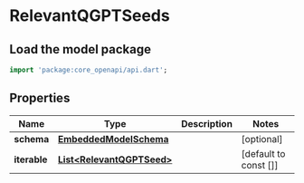 # RelevantQGPTSeeds

## Load the model package
```dart
import 'package:core_openapi/api.dart';
```

## Properties
Name | Type | Description | Notes
------------ | ------------- | ------------- | -------------
**schema** | [**EmbeddedModelSchema**](EmbeddedModelSchema) |  | [optional] 
**iterable** | [**List\<RelevantQGPTSeed\>**](RelevantQGPTSeed) |  | [default to const []]




